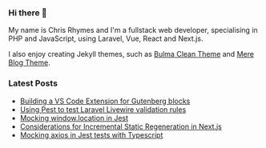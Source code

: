 ### Hi there 👋

My name is Chris Rhymes and I'm a fullstack web developer, specialising in PHP and JavaScript, using Laravel, Vue, React and Next.js.

I also enjoy creating Jekyll themes, such as [Bulma Clean Theme](https://github.com/chrisrhymes/bulma-clean-theme) and [Mere Blog Theme](https://github.com/chrisrhymes/mere-blog-theme). 

<!--
**chrisrhymes/chrisrhymes** is a ✨ _special_ ✨ repository because its `README.md` (this file) appears on your GitHub profile.

Here are some ideas to get you started:

- 🔭 I’m currently working on ...
- 🌱 I’m currently learning ...
- 👯 I’m looking to collaborate on ...
- 🤔 I’m looking for help with ...
- 💬 Ask me about ...
- 📫 How to reach me: ...
- 😄 Pronouns: ...
- ⚡ Fun fact: ...
-->

### Latest Posts

<!--START_SECTION:feed-->
* [Building a VS Code Extension for Gutenberg blocks](https:&#x2F;&#x2F;www.csrhymes.com&#x2F;2022&#x2F;11&#x2F;18&#x2F;building-a-vs-code-extension.html)
* [Using Pest to test Laravel Livewire validation rules](https:&#x2F;&#x2F;www.csrhymes.com&#x2F;2022&#x2F;08&#x2F;12&#x2F;testing-livewire-validation-rules-with-pest.html)
* [Mocking window.location in Jest](https:&#x2F;&#x2F;www.csrhymes.com&#x2F;2022&#x2F;06&#x2F;18&#x2F;mocking-window-location-in-jest.html)
* [Considerations for Incremental Static Regeneration in Next.js](https:&#x2F;&#x2F;www.csrhymes.com&#x2F;2022&#x2F;05&#x2F;18&#x2F;considerations-for-incremental-static-regeneration.html)
* [Mocking axios in Jest tests with Typescript](https:&#x2F;&#x2F;www.csrhymes.com&#x2F;2022&#x2F;03&#x2F;09&#x2F;mocking-axios-with-jest-and-typescript.html)
<!--END_SECTION:feed-->